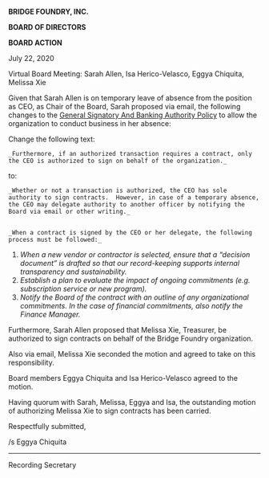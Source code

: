 **BRIDGE FOUNDRY, INC.**

**BOARD OF DIRECTORS**

**BOARD ACTION**

July 22, 2020

Virtual Board Meeting: Sarah Allen, Isa Herico-Velasco, Eggya Chiquita, Melissa Xie

Given that Sarah Allen is on temporary leave of absence from the position as CEO, as Chair of the Board, Sarah proposed via email, the following changes to the [General Signatory And Banking Authority Policy](https://operations.bridgefoundry.org/corporate-docs/policy/signatory-and-banking/) to allow the organization to conduct business in her absence:

Change the following text:


    _Furthermore, if an authorized transaction requires a contract, only the CEO is authorized to sign on behalf of the organization._

to:


    _Whether or not a transaction is authorized, the CEO has sole authority to sign contracts.  However, in case of a temporary absence, the CEO may delegate authority to another officer by notifying the Board via email or other writing._


    _When a contract is signed by the CEO or her delegate, the following process must be followed:_



1. _When a new vendor or contractor is selected, ensure that a “decision document” is drafted so that our record-keeping supports internal transparency and sustainability._
2. _Establish a plan to evaluate the impact of ongoing commitments (e.g. subscription service or new program)._
3. _Notify the Board of the contract with an outline of any organizational commitments. In the case of financial commitments, also notify the Finance Manager._

Furthermore, Sarah Allen proposed that Melissa Xie, Treasurer, be authorized to sign contracts on behalf of the Bridge Foundry organization.

Also via email, Melissa Xie seconded the motion and agreed to take on this responsibility.

Board members Eggya Chiquita and Isa Herico-Velasco agreed to the motion.

Having quorum with Sarah, Melissa, Eggya and Isa, the outstanding motion of authorizing Melissa Xie to sign contracts has been carried.

Respectfully submitted,

/s Eggya Chiquita

___________________

Recording Secretary
